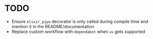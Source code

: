 # TODO

- Ensure `elixir_pipe` decorator is only called during compile time and mention it in the README/documentation
- Replace custom workflow with `dependabot` when `uv` gets supported
